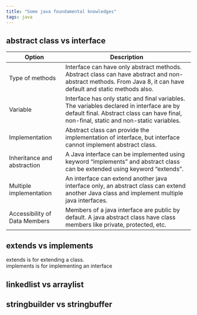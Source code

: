 ```yaml
---
title: "Some java foundamental knowledges"
tags: java
---
```


## abstract class vs interface
| Option | Description |
| ------ | ----------- |
| Type of methods   | Interface can have only abstract methods. Abstract class can have abstract and non-abstract methods. From Java 8, it can have default and static methods also. |
| Variable | Interface has only static and final variables. The variables declared in interface are by default final. Abstract class can have final, non-final, static and non-static variables. |
| Implementation | Abstract class can provide the implementation of interface, but interface cannot implement abstract class. |
| Inheritance and abstraction | A Java interface can be implemented using keyword “implements” and abstract class can be extended using keyword “extends”. |
| Multiple implementation | An interface can extend another java interface only, an abstract class can extend another Java class and implement multiple java interfaces.|
|Accessibility of Data Members | Members of a java interface are public by default. A java abstract class have class members like private, protected, etc. |

## extends vs implements

extends is for extending a class.  
implements is for implementing an interface  

## linkedlist vs arraylist

## stringbuilder vs stringbuffer

